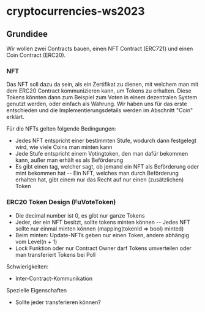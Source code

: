 # cryptocurrencies-ws2023

## Grundidee

Wir wollen zwei Contracts bauen, einen NFT Contract (ERC721) und einen Coin Contract (ERC20).

### NFT

Das NFT soll dazu da sein, als ein Zertifikat zu dienen, mit welchem man mit dem ERC20 Contract kommunizieren kann, um Tokens zu erhalten. Diese Tokens könnten dann zum Beispiel zum Voten in einem dezentralen System genutzt werden, oder einfach als Währung. Wir haben uns für das erste entschieden und die Implementierungsdetails werden im Abschnitt "Coin" erklärt.

Für die NFTs gelten folgende Bedingungen:
- Jedes NFT entspricht einer bestimmten Stufe, wodurch dann festgelegt wird, wie viele Coins man minten kann
- Jede Stufe entspricht einem Votingtoken, den man dafür bekommen kann, außer man erhält es als Beförderung
- Es gibt einen tag, welcher sagt, ob jemand ein NFT als Beförderung oder mint bekommen hat
-- Ein NFT, welches man durch Beförderung erhalten hat, gibt einem nur das Recht auf nur einen (zusätzlichen) Token

### ERC20 Token Design (FuVoteToken)

- Die decimal number ist 0, es gibt nur ganze Tokens 
- Jeder, der ein NFT besitzt, sollte tokens minten können
-- Jedes NFT sollte nur einmal minten können (mapping(tokenId => bool) minted)
- Beim minten: Update-NFTs geben nur einen Token, andere abhängig vom Level(n + 1)
- Lock Funktion oder nur Contract Owner darf Tokens umverteilen oder man transferiert Tokens bei Poll

Schwierigkeiten:
- Inter-Contract-Kommunikation

Spezielle Eigenschaften
- Sollte jeder transferieren können?